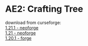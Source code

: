 
AE2: Crafting Tree
=======

download from curseforge:
<br>
[1.21.1 - neoforge](https://www.curseforge.com/minecraft/mc-mods/ae2-crafting-tree/files/all?page=1&pageSize=20&version=1.21.1&gameVersionTypeId=6)
<br>
[1.21 - neoforge](https://www.curseforge.com/minecraft/mc-mods/ae2-crafting-tree/files/all?page=1&pageSize=20&version=1.21&gameVersionTypeId=6)
<br>
[1.20.1 - forge](https://www.curseforge.com/minecraft/mc-mods/ae2-crafting-tree/files/all?page=1&pageSize=20&version=1.20.1&gameVersionTypeId=1)